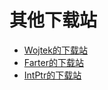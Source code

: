 # 其他下载站

* [Wojtek的下载站](http://tetrisonline.pl/tetris/)
* [Farter的下载站](http://tetris.1000eb.com/)
* [IntPtr的下载站](http://pan.baidu.com/share/link?shareid=353667&uk=2618701916)